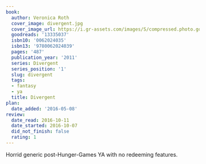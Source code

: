 ```yaml
---
book:
  author: Veronica Roth
  cover_image: divergent.jpg
  cover_image_url: https://i.gr-assets.com/images/S/compressed.photo.goodreads.com/books/1588455221l/13335037._SX98_.jpg
  goodreads: '13335037'
  isbn10: '0062024035'
  isbn13: '9780062024039'
  pages: '487'
  publication_year: '2011'
  series: Divergent
  series_position: '1'
  slug: divergent
  tags:
  - fantasy
  - ya
  title: Divergent
plan:
  date_added: '2016-05-08'
review:
  date_read: 2016-10-11
  date_started: 2016-10-07
  did_not_finish: false
  rating: 1
---
```


Horrid generic post-Hunger-Games YA with no redeeming features.
